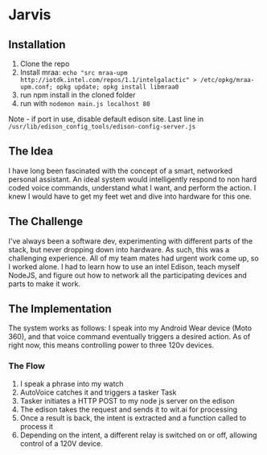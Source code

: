 # Jarvis

## Installation

1. Clone the repo
2. Install mraa: `echo "src mraa-upm http://iotdk.intel.com/repos/1.1/intelgalactic" > /etc/opkg/mraa-upm.conf; opkg update; opkg install libmraa0`
3. run npm install in the cloned folder
4. run with `nodemon main.js localhost 80`

Note - if port in use, disable default edison site. Last line in `/usr/lib/edison_config_tools/edison-config-server.js`



## The Idea

I have long been fascinated with the concept of a smart, networked personal assistant. An ideal system would intelligently respond to non hard coded voice commands, understand what I want, and perform the action. I knew I would have to get my feet wet and dive into hardware for this one.

## The Challenge

I've always been a software dev, experimenting with different parts of the stack, but never dropping down into hardware. As such, this was a challenging experience. All of my team mates had urgent work come up, so I worked alone. I had to learn how to use an intel Edison, teach myself NodeJS, and figure out how to network all the participating devices and parts to make it work.

## The Implementation

The system works as follows: I speak into my Android Wear device (Moto 360), and that voice command eventually triggers a desired action. As of right now, this means controlling power to three 120v devices.

### The Flow

1. I speak a phrase into my watch
2. AutoVoice catches it and triggers a tasker Task
3. Tasker initiates a HTTP POST to my node js server on the edison
4. The edison takes the request and sends it to wit.ai for processing
5. Once a result is back, the intent is extracted and a function called to process it
6. Depending on the intent, a different relay is switched on or off, allowing control of a 120V device.